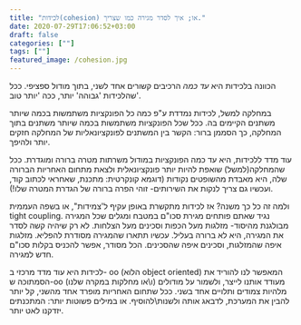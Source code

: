 ```yaml
---
title: "לכידות(cohesion) או; איך לסדר מגירה כמו שצריך."
date: 2020-07-29T17:06:52+03:00
draft: false
categories: [""]
tags: [""]
featured_image: /cohesion.jpg
---
```


הכוונה בלכידות היא *עד כמה* הרכיבים קשורים אחד לשני, בתוך מודול ספציפי. ככל שהלכידות 'גבוהה' יותר, ככה 'יותר טוב'.

במחלקה למשל, לכידות נמדדת ע"פ כמה כל הפונקציות משתמשות בכמה שיותר משתנים הקיימים בה. ככל שכל הפונקציות משתמשות בכמה שיותר משתנים בתוך המחלקה, כך הסממן ברור: הקשר בין המשתנים לפונקציונאליות של המחלקה חזקים יותר ולהיפך.

עוד מדד ללכידות, היא עד כמה הפונקציות במודול משרתות מטרה ברורה ומוגדרת. ככל שהמחלקה(למשל) שואפת להיות יותר פונקציונאלית ולצאת מתחום האחריות הברורה שלה, היא מאבדת מהשופטים נקודות (דוגמא קונקרטית: מתכנת, שאחראי לכתוב קוד, ועכשיו גם צריך לנקות את השירותים- זוהי הפרה ברורה של הגדרת המטרה שלו!).

ולמה זה כל כך משנה? אז לכידות מתקשרת באופן עקיף ל'צמידות", או בשפה העממית tight coupling. נגיד שאתם פותחים מגירת סכו"ם במטבח ומגלים שכל המגירה מבולגנת מהיסוד- מזלגות מעל הכפות וסכינים מעל הצלחות. לא רק שיהיה קשה לסדר את המגירה, היא לא ברורה בעליל. עכשיו תתארו שהמגירה מסודרת להפליא. מזלגות איפה שהמזלגות, וסכינים איפה שהסכינים. הכל מסודר, אפשר להכניס בקלות סכו"ם חדש למגירה.

לכידות היא עוד מדד מרכזי ב- oo (הלוא object oriented) המאפשר לנו להוריד את הסמתוכה ש-oo מעודד אותנו לייצר, ולשמור על מודולים (ו\או מחלקות במקרה שלנו) מלהיות צמודים ותלויים אחד בשני. ככל שתחום האחריות מופרד אחד מהשני, קל יותר להבין את המערכת, לדבאג אותה ולשנות\להוסיף. או במילים פשוטות יותר: המתכנתים יזדקנו לאט יותר.

